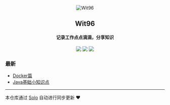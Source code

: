 <p align="center"><img alt="Wit96" src="https://static.b3log.org/images/brand/solo-32.png"></p><h2 align="center">
Wit96
</h2>

<h4 align="center">记录工作点点滴滴，分享知识</h4>
<p align="center"><a title="Wit96" target="_blank" href="https://github.com/Wit13/solo-blog"><img src="https://img.shields.io/github/last-commit/Wit13/solo-blog.svg?style=flat-square"></a>
<a title="GitHub repo size in bytes" target="_blank" href="https://github/Wit13/solo-blog"><img src="https://img.shields.io/github/repo-size/Wit13/solo-blog.svg?style=flat-square"></a>
<a title="Solo Version" target="_blank" href="https://github.com/b3log/solo/releases"><img src="https://img.shields.io/badge/solo-3.5.0-f1e05a.svg?style=flat-square"></a>
</p>

### 最新

* [Docker篇](http://witbolg.com/docker)
* [Java基础小知识点](http://witbolg.com/interview-list)



---

本仓库通过 [Solo](https://github.com/b3log/solo) 自动进行同步更新 ❤️ 